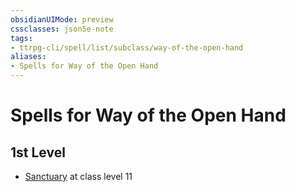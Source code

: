 ```yaml
---
obsidianUIMode: preview
cssclasses: json5e-note
tags:
- ttrpg-cli/spell/list/subclass/way-of-the-open-hand
aliases:
- Spells for Way of the Open Hand
---
```

# Spells for Way of the Open Hand

## 1st Level

- [Sanctuary](/3-Mechanics/CLI/Compendium/spells/sanctuary.md "PHB") at class level 11